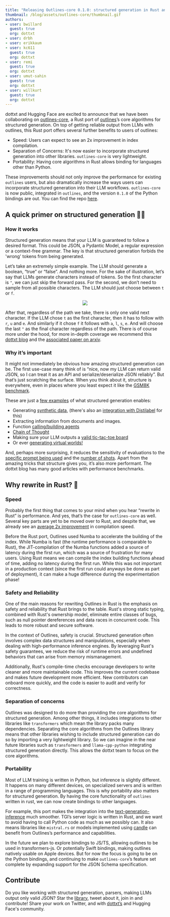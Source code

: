 ```yaml
---
title: "Releasing Outlines-core 0.1.0: structured generation in Rust and Python" 
thumbnail: /blog/assets/outlines-core/thumbnail.gif
authors:
- user: bwillard
  guest: true
  org: dottxt
- user: drbh
- user: erikkaum
- user: kc611
  guest: true
  org: dottxt
- user: remi
  guest: true
  org: dottxt
- user: umut-sahin
  guest: true
  org: dottxt
- user: willkurt
  guest: true
  org: dottxt
---
```


dottxt and Hugging Face are excited to announce that we have been collaborating on [outlines-core](https://github.com/dottxt-ai/outlines-core), a Rust port of [outlines](https://github.com/dottxt-ai/outlines)’s core algorithms for structured generation. On top of getting reliable output from LLMs with outlines, this Rust port offers several further benefits to users of outlines:

- Speed: Users can expect to see an 2x improvement in index compilation.
- Separation of Concerns: It's now easier to incorporate structured generation into other libraries. `outlines-core` is very lightweight.
- Portability: Having core algorithms in Rust allows binding for languages other than Python.

These improvements should not only improve the performance for existing `outlines` users, but also dramatically increase the ways users can incorporate structured generation into their LLM workflows. `outlines-core` is now public, integrated in `outlines`, and the version `0.1.0` of the Python bindings are out. You can find the repo [here](https://github.com/dottxt-ai/outlines-core).

## A quick primer on structured generation 🧑‍🎓 

### How it works

Structured generation means that your LLM is guaranteed to follow a desired format. This could be JSON, a Pydantic Model, a regular expression or a context-free grammar. The key is that  structured generation forbids the 'wrong' tokens from being generated.

Let’s take an extremely simple example. The LLM should generate a boolean, “true” or “false”. And nothing more. For the sake of illustration, let’s say that LLMs generate characters instead of tokens. So the first character is `"`, we can just skip the forward pass. For the second, we don’t need to sample from all possible characters. The LLM should just choose between `t` or `f`. 

<p align="center">
  <img src="https://huggingface.co/datasets/huggingface/documentation-images/resolve/main/blog/outlines-core/graph.png"><br>
</p>

After that, regardless of the path we take, there is only one valid next character. If the LLM chose `t` as the first character, then it has to follow with `r`, `u` and `e`. And similarly if it chose `f` it follows with `a`, `l`, `s`, `e`. And will choose the last `"` as the final character regardless of the path. There is of course more under the hood, for more in-depth coverage we recommend this [dottxt blog](https://blog.dottxt.co/coalescence.html) and the [associated paper on arxiv](https://huggingface.co/papers/2307.09702).

### Why it’s important

It might not immediately be obvious how amazing structured generation can be. The first use-case many think of is “nice, now my LLM can return valid JSON, so I can treat it as an API and serialize/deserialize JSON reliably”. But that’s just scratching the surface. When you think about it, structure is everywhere, even in places where you least expect it like the [GSM8K benchmark](https://blog.dottxt.co/performance-gsm8k.html).

These are just a [few examples](https://dottxt-ai.github.io/outlines/cookbook/) of what structured generation enables:
- Generating [synthetic data](https://dottxt-ai.github.io/outlines/latest/cookbook/dating_profiles/), (there's also an [integration with Distilabel](https://distilabel.argilla.io/dev/sections/pipeline_samples/examples/llama_cpp_with_outlines/) for this)
- Extracting information from documents and images.
- Function [calling/building agents](https://blog.dottxt.co/oss-v-gpt4.html)
- [Chain of Thought](https://dottxt-ai.github.io/outlines/latest/cookbook/chain_of_thought/)
- Making sure your LLM outputs a [valid tic-tac-toe board](https://x.com/dottxtai/status/1840826952577421646)
- Or ever [generating virtual worlds!](https://github.com/dottxt-ai/demos/tree/main/lore-generator)

And, perhaps more surprising, it reduces the sensitivity of evaluations to the [specific prompt being used](https://huggingface.co/blog/evaluation-structured-outputs) and the [number of shots](https://blog.dottxt.co/prompt-efficiency.html). Apart from the amazing tricks that structure gives you, it’s also more performant. The dottxt blog has many good articles with performance benchmarks.

## Why rewrite in Rust? 🦀

### Speed

Probably the first thing that comes to your mind when you hear “rewrite in Rust” is performance. And yes, that’s the case for `outlines-core` as well. Several key parts are yet to be moved over to Rust, and despite that, we already see an [average 2x improvement](https://github.com/dottxt-ai/benchmarks) in compilation speed.

Before the Rust port, Outlines used Numba to accelerate the building of the index. While Numba is fast (the runtime performance is comparable to Rust), the JIT-compilation of the Numba functions added a source of latency during the first run, which was a source of frustration for many users. Using Rust means we can compile the index building functions ahead of time, adding no latency during the first run. While this was not important in a production context (since the first run could anyways be done as part of deployment), it can make a huge difference during the experimentation phase!

### Safety and Reliability

One of the main reasons for rewriting Outlines in Rust is the emphasis on safety and reliability that Rust brings to the table. Rust's strong static typing, combined with Rust's ownership model, eliminate entire classes of bugs, such as null pointer dereferences and data races in concurrent code. This leads to more robust and secure software.

In the context of Outlines, safety is crucial. Structured generation often involves complex data structures and manipulations, especially when dealing with high-performance inference engines. By leveraging Rust's safety guarantees, we reduce the risk of runtime errors and undefined behaviors that can arise from memory mismanagement.

Additionally, Rust's compile-time checks encourage developers to write cleaner and more maintainable code. This improves the current codebase and makes future development more efficient. New contributors can onboard more quickly, and the code is easier to audit and verify for correctness.

### Separation of concerns

Outlines was designed to do more than providing the core algorithms for structured generation. Among other things, it includes integrations to other libraries like `transformers` which mean the library packs many dependencies. Separating the core algorithms from the Outlines library means that other libraries wishing to include structured generation can do so by importing a very lightweight library. So we can imagine in the near future libraries such as `transformers` and `llama-cpp-python` integrating structured generation directly. This allows the dottxt team to focus on the core algorithms.

### Portability

Most of LLM training is written in Python, but inference is slightly different. It happens on many different devices, on specialized servers and is written in a range of programming languages. This is why portability also matters for structured generation. By having the core functionality of `outlines` written in rust, we can now create bindings to other languages.

For example, this port makes the integration into the [text-generation-inference](https://github.com/huggingface/text-generation-inference) much smoother. TGI’s server logic is written in Rust, and we want to avoid having to call Python code as much as we possibly can. It also means libraries like `mistral.rs` or models implemented using [candle](https://github.com/huggingface/candle) can benefit from Outlines’s performance and capabilities. 

In the future we plan to explore bindings to JS/TS, allowing outlines to be used in transformers-js. Or potentially Swift bindings, making outlines natively usable on Apple devices. But for now the focus is going to be on the Python bindings, and continuing to make `outlines-core`’s feature set complete by expanding support for the JSON Schema specification.

## Contribute

Do you like working with structured generation, parsers, making LLMs output only valid JSON? Star the [library](https://github.com/dottxt-ai/outlines-core), tweet about it, join in and contribute! Share your work on Twitter, and with [dottxt’s](https://discord.com/invite/R9DSu34mGd) and Hugging Face's community.
